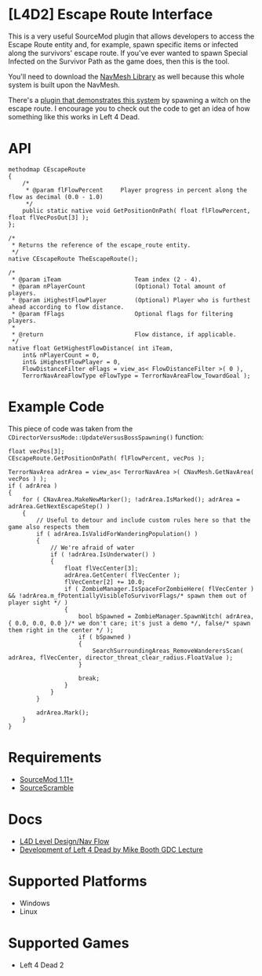 # [L4D2] Escape Route Interface
This is a very useful SourceMod plugin that allows developers to access the Escape Route entity and, for example, spawn specific items or infected along the survivors' escape route. If you've ever wanted to spawn Special Infected on the Survivor Path as the game does, then this is the tool.

You'll need to download the [NavMesh Library](https://github.com/justin-chellah/navmesh-lib) as well because this whole system is built upon the NavMesh.

There's a [plugin that demonstrates this system](https://github.com/justin-chellah/escape-route-interface/tree/main/scripting/witch_spawn_demo.sp) by spawning a witch on the escape route. I encourage you to check out the code to get an idea of how something like this works in Left 4 Dead.

# API
```
methodmap CEscapeRoute
{
    /*
     * @param flFlowPercent     Player progress in percent along the flow as decimal (0.0 - 1.0)
     */
    public static native void GetPositionOnPath( float flFlowPercent, float flVecPosOut[3] );
};

/*
 * Returns the reference of the escape_route entity.
 */
native CEscapeRoute TheEscapeRoute();

/*
 * @param iTeam                     Team index (2 - 4).
 * @param nPlayerCount              (Optional) Total amount of players.
 * @param iHighestFlowPlayer        (Optional) Player who is furthest ahead according to flow distance.
 * @param fFlags                    Optional flags for filtering players.
 *
 * @return                          Flow distance, if applicable.
 */
native float GetHighestFlowDistance( int iTeam,
    int& nPlayerCount = 0,
    int& iHighestFlowPlayer = 0,
    FlowDistanceFilter eFlags = view_as< FlowDistanceFilter >( 0 ),
    TerrorNavAreaFlowType eFlowType = TerrorNavAreaFlow_TowardGoal );
```

# Example Code
This piece of code was taken from the `CDirectorVersusMode::UpdateVersusBossSpawning()` function:

```
float vecPos[3];
CEscapeRoute.GetPositionOnPath( flFlowPercent, vecPos );

TerrorNavArea adrArea = view_as< TerrorNavArea >( CNavMesh.GetNavArea( vecPos ) );
if ( adrArea )
{
    for ( CNavArea.MakeNewMarker(); !adrArea.IsMarked(); adrArea = adrArea.GetNextEscapeStep() )
    {
        // Useful to detour and include custom rules here so that the game also respects them
        if ( adrArea.IsValidForWanderingPopulation() )
        {
            // We're afraid of water
            if ( !adrArea.IsUnderwater() )
            {
                float flVecCenter[3];
                adrArea.GetCenter( flVecCenter );
                flVecCenter[2] += 10.0;
                if ( ZombieManager.IsSpaceForZombieHere( flVecCenter ) && !adrArea.m_fPotentiallyVisibleToSurvivorFlags/* spawn them out of player sight */ )
                {
                    bool bSpawned = ZombieManager.SpawnWitch( adrArea, { 0.0, 0.0, 0.0 }/* we don't care; it's just a demo */, false/* spawn them right in the center */ );
                    if ( bSpawned )
                    {
                        SearchSurroundingAreas_RemoveWanderersScan( adrArea, flVecCenter, director_threat_clear_radius.FloatValue );
                    }

                    break;
                }
            }
        }

        adrArea.Mark();
    }
}
```

# Requirements
- [SourceMod 1.11+](https://www.sourcemod.net/downloads.php?branch=stable)
- [SourceScramble](https://github.com/nosoop/SMExt-SourceScramble)

# Docs
- [L4D Level Design/Nav Flow](https://developer.valvesoftware.com/wiki/L4D_Level_Design/Nav_Flow)
- [Development of Left 4 Dead by Mike Booth GDC Lecture](https://youtu.be/PJNQl3K58CQ?t=2420)

# Supported Platforms
- Windows
- Linux

# Supported Games
- Left 4 Dead 2